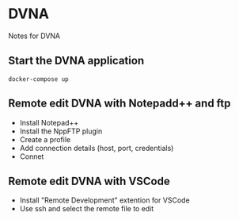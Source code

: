 # DVNA
Notes for DVNA

## Start the DVNA application 
```
docker-compose up
```


## Remote edit DVNA with Notepadd++ and ftp

- Install Notepad++
- Install the NppFTP plugin 
- Create a profile 
- Add connection details (host, port, credentials)
- Connet 

## Remote edit DVNA with VSCode

- Install "Remote Development" extention for VSCode
- Use ssh and select the remote file to edit
